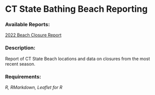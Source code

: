# CT State Bathing Beach Reporting

### Available Reports:

[2022 Beach Closure Report](https://ctdeepwatermonitoring.github.io/beachReport/)

### Description:

Report of CT State Beach locations and data on closures from the most recent season.

### Requirements:

*R, RMarkdown, Leaflet for R*

